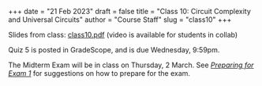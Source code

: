 +++
date = "21 Feb 2023"
draft = false
title = "Class 10: Circuit Complexity and Universal Circuits"
author = "Course Staff"
slug = "class10"
+++

Slides from class: [class10.pdf](https://www.dropbox.com/s/ui767kegs2u4aa8/class10.pdf?dl=0)
(video is available for students in collab)

Quiz 5 is posted in GradeScope, and is due Wednesday, 9:59pm.

The Midterm Exam will be in class on Thursday, 2 March. See
[_Preparing for Exam 1_](https://uvatoc.github.io/preparing-for-exam-1/) for suggestions on
how to prepare for the exam.
